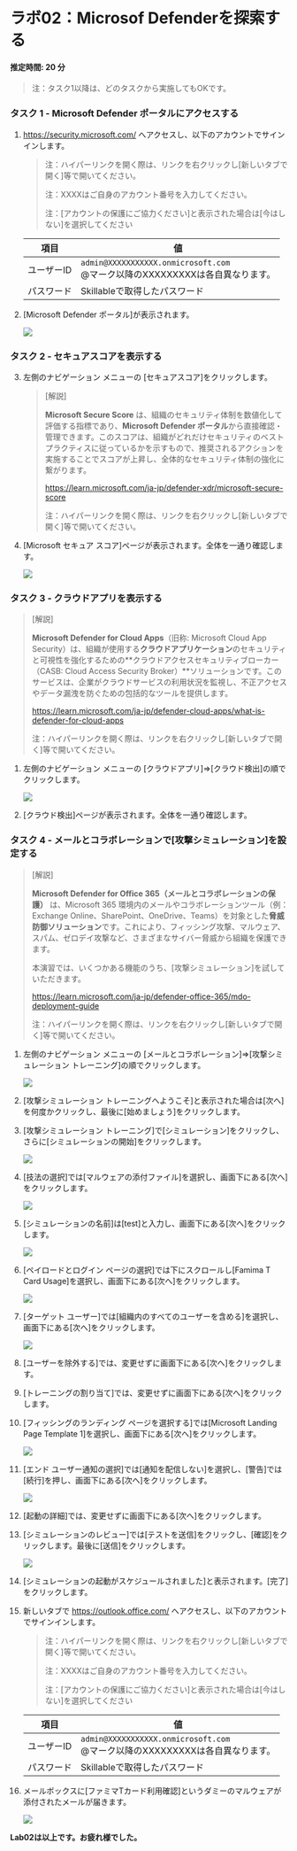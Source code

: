 # ラボ02：Microsof  Defenderを探索する

#### 推定時間: 20 分

> 注：タスク1以降は、どのタスクから実施してもOKです。

### タスク 1 - Microsoft Defender ポータルにアクセスする

1. https://security.microsoft.com/ へアクセスし、以下のアカウントでサインインします。

   > 注：ハイパーリンクを開く際は、リンクを右クリックし[新しいタブで開く]等で開いてください。
   >
   > 注：XXXXはご自身のアカウント番号を入力してください。
   >
   > 注：[アカウントの保護にご協力ください]と表示された場合は[今はしない]を選択してください

   | 項目       | 値                                                           |
   | ---------- | ------------------------------------------------------------ |
   | ユーザーID | `admin@XXXXXXXXXXX.onmicrosoft.com`<br />@マーク以降のXXXXXXXXXは各自異なります。 |
   | パスワード | Skillableで取得したパスワード                                |

   

2. [Microsoft Defender ポータル]が表示されます。

   ![](./media/lab1-5.png)

   

### タスク 2 - セキュアスコアを表示する

3. 左側のナビゲーション メニューの [セキュアスコア]をクリックします。

   > [解説]
   >
   > **Microsoft Secure Score** は、組織のセキュリティ体制を数値化して評価する指標であり、**Microsoft Defender ポータル**から直接確認・管理できます。このスコアは、組織がどれだけセキュリティのベストプラクティスに従っているかを示すもので、推奨されるアクションを実施することでスコアが上昇し、全体的なセキュリティ体制の強化に繋がります。
   >
   > https://learn.microsoft.com/ja-jp/defender-xdr/microsoft-secure-score
   >
   > 注：ハイパーリンクを開く際は、リンクを右クリックし[新しいタブで開く]等で開いてください。

   

4. [Microsoft セキュア スコア]ページが表示されます。全体を一通り確認します。

   ![](./media/lab3-2.png)



### タスク 3 - クラウドアプリを表示する

> [解説]
>
> **Microsoft Defender for Cloud Apps**（旧称: Microsoft Cloud App Security）は、組織が使用する**クラウドアプリケーション**のセキュリティと可視性を強化するための**クラウドアクセスセキュリティブローカー（CASB: Cloud Access Security Broker）**ソリューションです。このサービスは、企業がクラウドサービスの利用状況を監視し、不正アクセスやデータ漏洩を防ぐための包括的なツールを提供します。
>
> https://learn.microsoft.com/ja-jp/defender-cloud-apps/what-is-defender-for-cloud-apps
>
> 注：ハイパーリンクを開く際は、リンクを右クリックし[新しいタブで開く]等で開いてください。



1. 左側のナビゲーション メニューの [クラウドアプリ]⇒[クラウド検出]の順でクリックします。

   ![](./media/lab3-16.png)

2. [クラウド検出]ページが表示されます。全体を一通り確認します。



### タスク 4 - メールとコラボレーションで[攻撃シミュレーション]を設定する

> [解説]
>
> **Microsoft Defender for Office 365（メールとコラボレーションの保護）** は、Microsoft 365 環境内のメールやコラボレーションツール（例：Exchange Online、SharePoint、OneDrive、Teams）を対象とした**脅威防御ソリューション**です。これにより、フィッシング攻撃、マルウェア、スパム、ゼロデイ攻撃など、さまざまなサイバー脅威から組織を保護できます。
>
> 本演習では、いくつかある機能のうち、[攻撃シミュレーション]を試していただきます。
>
> https://learn.microsoft.com/ja-jp/defender-office-365/mdo-deployment-guide
>
> 注：ハイパーリンクを開く際は、リンクを右クリックし[新しいタブで開く]等で開いてください。



1. 左側のナビゲーション メニューの [メールとコラボレーション]⇒[攻撃シミュレーション トレーニング]の順でクリックします。

   ![](./media/lab3-6.png)

2. [攻撃シミュレーション トレーニングへようこそ]と表示された場合は[次へ]を何度かクリックし、最後に[始めましょう]をクリックします。

3. [攻撃シミュレーション トレーニング]で[シミュレーション]をクリックし、さらに[シミュレーションの開始]をクリックします。

   ![](./media/lab3-7.png)

   

4. [技法の選択]では[マルウェアの添付ファイル]を選択し、画面下にある[次へ]をクリックします。

   ![](./media/lab3-8.png)

   

5. [シミュレーションの名前]は[test]と入力し、画面下にある[次へ]をクリックします。

   ![](./media/lab3-9.png)

   

6. [ペイロードとログイン ページの選択]では下にスクロールし[Famima T Card Usage]を選択し、画面下にある[次へ]をクリックします。

   ![](./media/lab3-10.png)

   

7. [ターゲット ユーザー]では[組織内のすべてのユーザーを含める]を選択し、画面下にある[次へ]をクリックします。

   ![](./media/lab3-11.png)

   

8. [ユーザーを除外する]では、変更せずに画面下にある[次へ]をクリックします。

9. [トレーニングの割り当て]では、変更せずに画面下にある[次へ]をクリックします。

10. [フィッシングのランディング ページを選択する]では[Microsoft Landing Page Template 1]を選択し、画面下にある[次へ]をクリックします。

    ![](./media/lab3-12.png)

    

11. [エンド ユーザー通知の選択]では[通知を配信しない]を選択し、[警告]では[続行]を押し、画面下にある[次へ]をクリックします。

    ![](./media/lab3-13.png)

    

12. [起動の詳細]では、変更せずに画面下にある[次へ]をクリックします。

13. [シミュレーションのレビュー]では[テストを送信]をクリックし、[確認]をクリックします。最後に[送信]をクリックします。

    ![](./media/lab3-14.png)

14. [シミュレーションの起動がスケジュールされました]と表示されます。[完了]をクリックします。

15. 新しいタブで https://outlook.office.com/ へアクセスし、以下のアカウントでサインインします。

    > 注：ハイパーリンクを開く際は、リンクを右クリックし[新しいタブで開く]等で開いてください。
    >
    > 注：XXXXはご自身のアカウント番号を入力してください。
    >
    > 注：[アカウントの保護にご協力ください]と表示された場合は[今はしない]を選択してください

    | 項目       | 値                                                           |
    | ---------- | ------------------------------------------------------------ |
    | ユーザーID | `admin@XXXXXXXXXXX.onmicrosoft.com`<br />@マーク以降のXXXXXXXXXは各自異なります。 |
    | パスワード | Skillableで取得したパスワード                                |

    

16. メールボックスに[ファミマTカード利用確認]というダミーのマルウェアが添付されたメールが届きます。

    ![](./media/lab3-15.png)

    

**Lab02は以上です。お疲れ様でした。**
